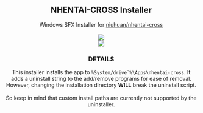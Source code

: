 <h2 align="center">NHENTAI-CROSS Installer</h2>
<p align="center">Windows SFX Installer for <a href="https://github.com/niuhuan/nhentai-cross" target="_blank">niuhuan/nhentai-cross</a>
<br /><br />
<img src="https://github.com/user-attachments/assets/dbb15b90-e697-4e63-98e9-cf54f541b5ea" />
<br />
<img src="https://github.com/user-attachments/assets/1245c1b8-09ec-41c4-ac26-1904edcd238a" />
</p>
<h3 align="center">DETAILS</h3>
<p align="center">This installer installs the app to <code>%System/drive`%\Apps\nhentai-cross</code>. It adds a uninstall string to the add/remove programs for ease of removal. However, changing the installation directory <b>WILL</b> break the uninstall script.
<br /><br />
So keep in mind that custom install paths are currently not supported by the uninstaller.</p>

